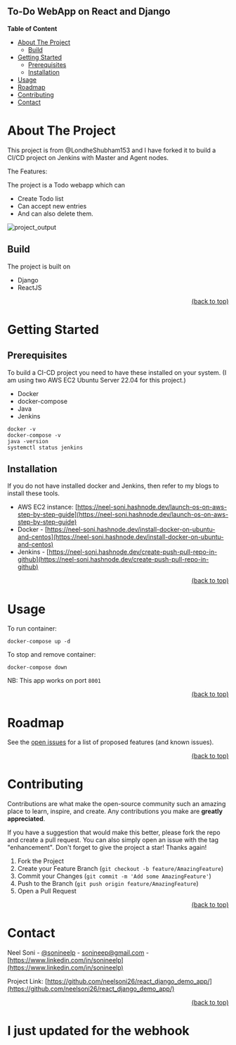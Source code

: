 ## To-Do WebApp on React and Django

**Table of Content**

*   [About The Project](#about-the-project)
    *   [Build](#build)
*   [Getting Started](#getting-started)
    *   [Prerequisites](#prerequisites)
    *   [Installation](#installation)
*   [Usage](#usage)
*   [Roadmap](#roadmap)
*   [Contributing](#contributing)
*   [Contact](#contact)

# About The Project

This project is from @LondheShubham153 and I have forked it to build a CI/CD project on Jenkins with Master and Agent nodes.

The Features:

The project is a Todo webapp which can
*   Create Todo list 
*   Can accept new entries 
*   And can also delete them.


![project_output](https://i.ibb.co/yPTZtXD/Screenshot-from-2023-05-17-00-35-11.png)

## Build

The project is built on 

*   Django 
*   ReactJS

<div align="right">
  <a href="https://github.com/neelsoni26/react_django_demo_app/#readme">(back to top)</a>
</div>

# Getting Started

## Prerequisites

To build a CI-CD project you need to have these installed on your system. (I am using two AWS EC2 Ubuntu Server 22.04 for this project.)

*   Docker
*   docker-compose
*    Java
*   Jenkins

```
docker -v
docker-compose -v
java -version
systemctl status jenkins
```

## Installation

If you do not have installed docker and Jenkins, then refer to my blogs to install these tools.
*   AWS EC2 instance: [https://neel-soni.hashnode.dev/launch-os-on-aws-step-by-step-guide](https://neel-soni.hashnode.dev/launch-os-on-aws-step-by-step-guide)
*   Docker - [https://neel-soni.hashnode.dev/install-docker-on-ubuntu-and-centos](https://neel-soni.hashnode.dev/install-docker-on-ubuntu-and-centos)
*   Jenkins - [https://neel-soni.hashnode.dev/create-push-pull-repo-in-github](https://neel-soni.hashnode.dev/create-push-pull-repo-in-github)

<div align="right">
  <a href="https://github.com/neelsoni26/react_django_demo_app/#readme">(back to top)</a>
</div>

# Usage

To run container:
 
`docker-compose up -d`

To stop and remove container:

`docker-compose down`

NB: This app works on port `8001`

<div align="right">
  <a href="https://github.com/neelsoni26/react_django_demo_app/#readme">(back to top)</a>
</div>


# Roadmap

See the [open issues](https://github.com/neelsoni26/node-todo-cicd/issues) for a list of proposed features (and known issues).

<div align="right">
  <a href="https://github.com/neelsoni26/react_django_demo_app/#readme">(back to top)</a>
</div>

# Contributing

Contributions are what make the open-source community such an amazing place to learn, inspire, and create. Any contributions you make are **greatly appreciated**.

If you have a suggestion that would make this better, please fork the repo and create a pull request. You can also simply open an issue with the tag "enhancement". Don't forget to give the project a star! Thanks again!

1.  Fork the Project
2.  Create your Feature Branch (`git checkout -b feature/AmazingFeature`)
3.  Commit your Changes (`git commit -m 'Add some AmazingFeature'`)
4.  Push to the Branch (`git push origin feature/AmazingFeature`)
5.  Open a Pull Request
  
<div align="right">
  <a href="https://github.com/neelsoni26/react_django_demo_app/#readme">(back to top)</a>
</div>

# Contact

Neel Soni - [@sonineelp](https://twitter.com/sonineelp) - [sonineep@gmail.com](mailto:sonineep@gmail.com) - [https://www.linkedin.com/in/sonineelp](https://www.linkedin.com/in/sonineelp) 

Project Link: [https://github.com/neelsoni26/react_django_demo_app/](https://github.com/neelsoni26/react_django_demo_app/)

<div align="right">
  <a href="https://github.com/neelsoni26/react_django_demo_app/#readme">(back to top)</a>
</div>

# I just updated for the webhook
